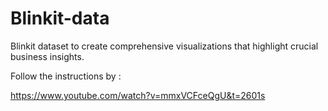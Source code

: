 # Blinkit-data

 Blinkit dataset to create comprehensive visualizations that highlight crucial business insights.

Follow the instructions by :

 https://www.youtube.com/watch?v=mmxVCFceQgU&t=2601s
